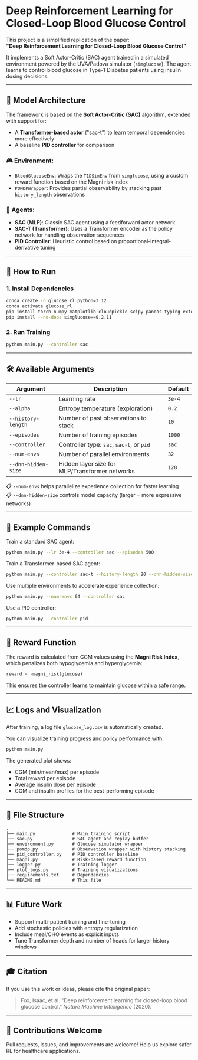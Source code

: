 # Deep Reinforcement Learning for Closed-Loop Blood Glucose Control

This project is a simplified replication of the paper:\
**"Deep Reinforcement Learning for Closed-Loop Blood Glucose Control"**

It implements a Soft Actor-Critic (SAC) agent trained in a simulated environment powered by the UVA/Padova simulator (`simglucose`). The agent learns to control blood glucose in Type-1 Diabetes patients using insulin dosing decisions.

---

## 😬 Model Architecture

The framework is based on the **Soft Actor-Critic (SAC)** algorithm, extended with support for:

- A **Transformer-based actor** ("sac-t") to learn temporal dependencies more effectively
- A baseline **PID controller** for comparison

### 🎮 Environment:

- `BloodGlucoseEnv`: Wraps the `T1DSimEnv` from `simglucose`, using a custom reward function based on the Magni risk index
- `POMDPWrapper`: Provides partial observability by stacking past `history_length` observations

### 🧀 Agents:

- **SAC (MLP)**: Classic SAC agent using a feedforward actor network
- **SAC-T (Transformer)**: Uses a Transformer encoder as the policy network for handling observation sequences
- **PID Controller**: Heuristic control based on proportional-integral-derivative tuning

---

## 🚀 How to Run

### 1. Install Dependencies

```bash
conda create -n glucose_rl python=3.12
conda activate glucose_rl
pip install torch numpy matplotlib cloudpickle scipy pandas typing-extensions gym==0.26.2 gymnasium>=0.29
pip install --no-deps simglucose==0.2.11
```

### 2. Run Training

```bash
python main.py --controller sac
```

---

## 🛠️ Available Arguments

| Argument            | Description                                    | Default |
| ------------------- | ---------------------------------------------- | ------- |
| `--lr`              | Learning rate                                  | `3e-4`  |
| `--alpha`           | Entropy temperature (exploration)              | `0.2`   |
| `--history-length`  | Number of past observations to stack           | `10`    |
| `--episodes`        | Number of training episodes                    | `1000`  |
| `--controller`      | Controller type: `sac`, `sac-t`, or `pid`      | `sac`   |
| `--num-envs`        | Number of parallel environments                | `32`    |
| `--dnn-hidden-size` | Hidden layer size for MLP/Transformer networks | `128`   |

📋 `--num-envs` helps parallelize experience collection for faster learning\
📋 `--dnn-hidden-size` controls model capacity (larger = more expressive networks)

---

## 🎯 Example Commands

Train a standard SAC agent:

```bash
python main.py --lr 3e-4 --controller sac --episodes 500
```

Train a Transformer-based SAC agent:

```bash
python main.py --controller sac-t --history-length 20 --dnn-hidden-size 64 --episodes 500
```

Use multiple environments to accelerate experience collection:

```bash
python main.py --num-envs 64 --controller sac
```

Use a PID controller:

```bash
python main.py --controller pid
```

---

## 🔢 Reward Function

The reward is calculated from CGM values using the **Magni Risk Index**, which penalizes both hypoglycemia and hyperglycemia:

```python
reward = -magni_risk(glucose)
```

This ensures the controller learns to maintain glucose within a safe range.

---

## 📈 Logs and Visualization

After training, a log file `glucose_log.csv` is automatically created.

You can visualize training progress and policy performance with:

```bash
python main.py
```

The generated plot shows:

- CGM (min/mean/max) per episode
- Total reward per episode
- Average insulin dose per episode
- CGM and insulin profiles for the best-performing episode

---

## 📁 File Structure

```
.
├── main.py              # Main training script
├── sac.py               # SAC agent and replay buffer
├── environment.py       # Glucose simulator wrapper
├── pomdp.py             # Observation wrapper with history stacking
├── pid_controller.py    # PID controller baseline
├── magni.py             # Risk-based reward function
├── logger.py            # Training logger
├── plot_logs.py         # Training visualizations
├── requirements.txt     # Dependencies
└── README.md            # This file
```

---

## 📊 Future Work

- Support multi-patient training and fine-tuning
- Add stochastic policies with entropy regularization
- Include meal/CHO events as explicit inputs
- Tune Transformer depth and number of heads for larger history windows

---

## 🎓 Citation

If you use this work or ideas, please cite the original paper:

> Fox, Isaac, et al. "Deep reinforcement learning for closed-loop blood glucose control." *Nature Machine Intelligence* (2020).

---

## 🚜 Contributions Welcome

Pull requests, issues, and improvements are welcome! Help us explore safer RL for healthcare applications.

